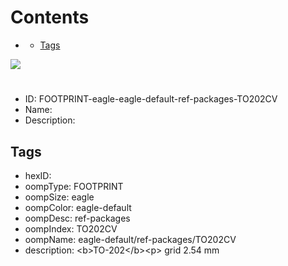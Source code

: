 



Contents
========

* [](#)
	* [Tags](#tags)
  
![][im]
# 

- ID: FOOTPRINT-eagle-eagle-default-ref-packages-TO202CV
- Name: 
- Description: 

## Tags

- hexID: 
- oompType: FOOTPRINT
- oompSize: eagle
- oompColor: eagle-default
- oompDesc: ref-packages
- oompIndex: TO202CV
- oompName: eagle-default/ref-packages/TO202CV
- description: &lt;b&gt;TO-202&lt;/b&gt;&lt;p&gt;&#xD;
grid 2.54 mm



[im]: image.png
